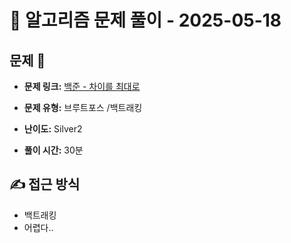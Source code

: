 # 📝 알고리즘 문제 풀이 - 2025-05-18

## 문제 📖

- **문제 링크:** [백준 - 차이를 최대로](https://www.acmicpc.net/problem/10819)

- **문제 유형:** 브루트포스 /백트래킹

- **난이도:** Silver2

- **풀이 시간:** 30분

## ✍ 접근 방식

- 백트래킹
- 어렵다..
